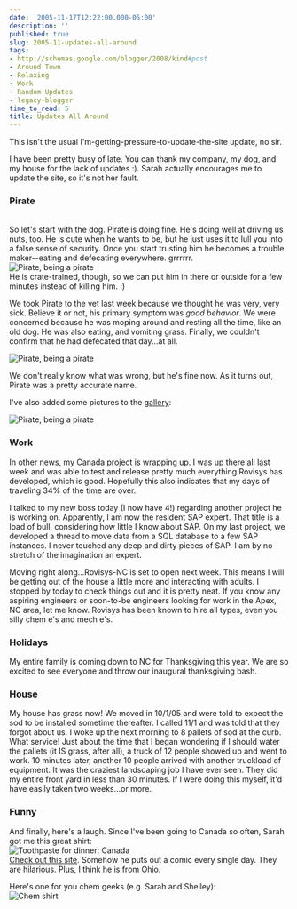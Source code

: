 ```yaml
---
date: '2005-11-17T12:22:00.000-05:00'
description: ''
published: true
slug: 2005-11-updates-all-around
tags:
- http://schemas.google.com/blogger/2008/kind#post
- Around Town
- Relaxing
- Work
- Random Updates
- legacy-blogger
time_to_read: 5
title: Updates All Around
---
```


This isn't the usual I'm-getting-pressure-to-update-the-site update, no sir.

I have been pretty busy of late. You can thank my company, my dog, and my house for the lack of updates :). Sarah actually encourages me to update the site, so it's not her fault.<br /><h3>Pirate</h3><br />So let's start with the dog. Pirate is doing fine. He's doing well at driving us nuts, too. He is cute when he wants to be, but he just uses it to lull you into a false sense of security. Once you start trusting him he becomes a trouble maker--eating and defecating everywhere. grrrrrr.<br /><img alt="Pirate, being a pirate" src="blog-images/Pirate1.jpg" /><br />He is crate-trained, though, so we can put him in there or outside for a few minutes instead of killing him. :)

We took Pirate to the vet last week because we thought he was very, very sick. Believe it or not, his primary symptom was <em>good behavior</em>. We were concerned because he was moping around and resting all the time, like an old dog. He was also eating, and vomiting grass. Finally, we couldn't confirm that he had defecated that day...at all.

<img alt="Pirate, being a pirate" src="blog-images/Pirate2.jpg" />

We don't really know what was wrong, but he's fine now. As it turns out, Pirate was a pretty accurate name.

I've also added some pictures to the <a href="http://www.wassupy.com/gallery2/main.php?g2_view=core.ShowItem&amp;g2_itemId=3293&amp;g2_page=2">gallery</a>:

<img alt="Pirate, being a pirate" src="blog-images/Pirate3.jpg" /> 

<h3>Work</h3>

In other news, my Canada project is wrapping up. I was up there all last week and was able to test and release pretty much everything Rovisys has developed, which is good. Hopefully this also indicates that my days of traveling 34% of the time are over.

I talked to my new boss today (I now have 4!) regarding another project he is working on. Apparently, I am now the resident SAP expert. That title is a load of bull, considering how little I know about SAP. On my last project, we developed a thread to move data from a SQL database to a few SAP instances. I never touched any deep and dirty pieces of SAP. I am by no stretch of the imagination an expert.

Moving right along...Rovisys-NC is set to open next week. This means I will be getting out of the house a little more and interacting with adults. I stopped by today to check things out and it is pretty neat. If you know any aspiring engineers or soon-to-be engineers looking for work in the Apex, NC area, let me know. Rovisys has been known to hire all types, even you silly chem e's and mech e's.

<h3>Holidays</h3>

My entire family is coming down to NC for Thanksgiving this year. We are so excited to see everyone and throw our inaugural thanksgiving bash.

<h3>House</h3>

My house has grass now! We moved in 10/1/05 and were told to expect the sod to be installed sometime thereafter. I called 11/1 and was told that they forgot about us. I woke up the next morning to 8 pallets of sod at the curb. What service! Just about the time that I began wondering if I should water the pallets (it IS grass, after all), a truck of 12 people showed up and went to work. 10 minutes later, another 10 people arrived with another truckload of equipment. It was the craziest landscaping job I have ever seen. They did my entire front yard in less than 30 minutes.  If I were doing this myself, it'd have easily taken two weeks...or more.

<h3>Funny</h3>

And finally, here's a laugh. Since I've been going to Canada so often, Sarah got me this great shirt:<br /><img alt="Toothpaste for dinner: Canada" src="http://toothpastefordinner.com/gallery-canada.jpg" /><br /><a href="http://www.toothpastefordinner.com/">Check out this site</a>. Somehow he puts out a comic every single day. They are hilarious. Plus, I think he is from Ohio. 

Here's one for you chem geeks (e.g. Sarah and Shelley):<br /><img alt="Chem shirt" src="http://toothpastefordinner.com/gallery-solution.jpg" />